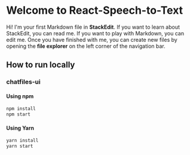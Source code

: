 # Welcome to React-Speech-to-Text

Hi! I'm your first Markdown file in **StackEdit**. If you want to learn about StackEdit, you can read me. If you want to play with Markdown, you can edit me. Once you have finished with me, you can create new files by opening the **file explorer** on the left corner of the navigation bar.

## How to run locally


### chatfiles-ui
#### Using npm
```bash
npm install
npm start
```
#### Using Yarn
```bash
yarn install
yarn start
```
